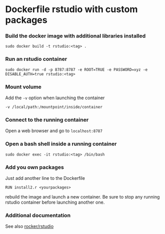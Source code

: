 # Dockerfile rstudio with custom packages 

### Build the docker image with additional libraries installed

```
sudo docker build -t rstudio:<tag> .
```

### Run an rstudio container

```
sudo docker run -d -p 8787:8787 -e ROOT=TRUE -e PASSWORD=xyz -e DISABLE_AUTH=true rstudio:<tag>
```

### Mount volume

Add the `-v` option when launching the container
```
-v /local/path:/mountpoint/inside/container
```

### Connect to the running container

Open a web browser and go to `localhost:8787`


### Open a bash shell inside a running container

```
sudo docker exec -it rstudio:<tag> /bin/bash
```

### Add you own packages

Just add another line to the Dockerfile

```
RUN install2.r <yourpackages>
```
rebuild the image and launch a new container. Be sure to stop
any running rstudio container before launching another one.

### Additional documentation

See also [rocker/rstudio](https://hub.docker.com/r/rocker/rstudio)
